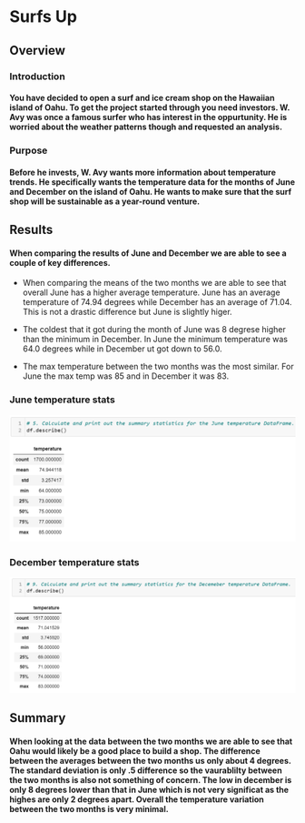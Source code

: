 # Surfs Up
## Overview
### Introduction
#### You have decided to open a surf and ice cream shop on the Hawaiian island of Oahu. To get the project started through you need investors. W. Avy was once a famous surfer who has interest in the oppurtunity. He is worried about the weather patterns though and requested an analysis. 
### Purpose
#### Before he invests, W. Avy wants more information about temperature trends. He specifically wants the temperature data for the months of June and December on the island of Oahu. He wants to make sure that the surf shop will be sustainable as a year-round venture.

## Results
#### When comparing the results of June and December we are able to see a couple of key differences.
* When comparing the means of the two months we are able to see that overall June has a higher average temperature. June has an average temperature of 74.94 degrees while December has an average of 71.04. This is not a drastic difference but June is slightly higer.

* The coldest that it got during the month of June was 8 degrese higher than the minimum in December. In June the minimum temperature was 64.0 degrees while in December ut got down to 56.0.

* The max temperature between the two months was the most similar. For June the max temp was 85 and in December it was 83.

### June temperature stats
![June](https://github.com/allisonorourke-ufGfGy/Surfs_UP/blob/main/Images/June%20describe.png)
### December temperature stats
![December](https://github.com/allisonorourke-ufGfGy/Surfs_UP/blob/main/Images/December%20describe.png)

## Summary
#### When looking at the data between the two months we are able to see that Oahu would likely be a good place to build a shop. The difference between the averages between the two months us only about 4 degrees. The standard deviation is only  .5 difference so the vaurablilty between the two months is also not something of concern. The low in december is only 8 degrees lower than that in June which is not very significat as the highes are only 2 degrees apart. Overall the temperature variation between the two months is very minimal.
